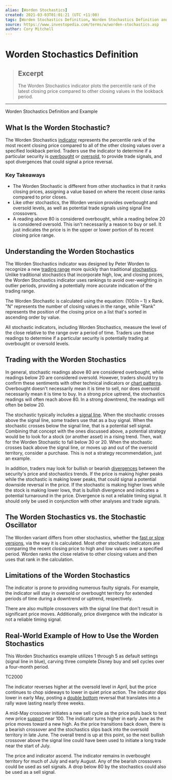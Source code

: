 ```yaml
---
alias: [Worden Stochastics]
created: 2021-03-03T01:01:21 (UTC +11:00)
tags: [Worden Stochastics Definition, Worden Stochastics Definition and Example]
source: https://www.investopedia.com/terms/w/worden-stochastics.asp
author: Cory Mitchell
---
```


# Worden Stochastics Definition

> ## Excerpt
> The Worden Stochastics indicator plots the percentile rank of the latest closing price compared to other closing values in the lookback period.

---

Worden Stochastics Definition and Example
## What Is the Worden Stochastic?

The Worden Stochastics [indicator](https://www.investopedia.com/terms/i/indicator.asp) represents the percentile rank of the most recent closing price compared to all of the other closing values over a specified lookback period. Traders use the indicator to determine if a particular security is [overbought](https://www.investopedia.com/terms/o/overbought.asp) or [oversold](https://www.investopedia.com/terms/o/oversold.asp), to provide trade signals, and spot divergences that could signal a price reversal.

### Key Takeaways

-   The Worden Stochastic is different from other stochastics in that it ranks closing prices, assigning a value based on where the recent close ranks compared to prior closes.
-   Like other stochastics, the Worden version provides overbought and oversold levels, as well as potential trade signals using signal line crossovers.
-   A reading above 80 is considered overbought, while a reading below 20 is considered oversold. This isn't necessarily a reason to buy or sell. It just indicates the price is in the upper or lower portion of its recent closing price range.

## Understanding the Worden Stochastics

The Worden Stochastics indicator was designed by Peter Worden to recognize a new [trading range](https://www.investopedia.com/terms/t/tradingrange.asp) more quickly than traditional [stochastics](https://www.investopedia.com/terms/s/stochasticoscillator.asp). Unlike traditional stochastics that incorporate high, low, and closing prices, the Worden Stochastics indicator uses rankings to avoid over-weighting in outlier periods, providing a potentially more accurate indication of the trading range.

The Worden Stochastic is calculated using the equation: (100/n – 1) x Rank. "N" represents the number of closing values in the range, while "Rank" represents the position of the closing price on a list that's sorted in ascending order by value.

All stochastic indicators, including Worden Stochastics, measure the level of the close relative to the range over a period of time. Traders use these readings to determine if a particular security is potentially trading at overbought or oversold levels.

## Trading with the Worden Stochastics

In general, stochastic readings above 80 are considered overbought, while readings below 20 are considered oversold. However, traders should try to confirm these sentiments with other technical indicators or [chart patterns](https://www.investopedia.com/terms/p/pattern.asp). Overbought doesn't necessarily mean it is time to sell, nor does oversold necessarily mean it is time to buy. In a strong price uptrend, the stochastics readings will often reach above 80. In a strong downtrend, the readings will often be below 20.

The stochastic typically includes a [signal line](https://www.investopedia.com/terms/s/signal_line.asp). When the stochastic crosses above the signal line, some traders use that as a buy signal. When the stochastic crosses below the signal line, that is a potential sell signal. Combining that concept with the ones discussed above, a potential strategy would be to look for a stock (or another asset) in a rising trend. Then, wait for the Worden Stochastic to fall below 30 or 20. When the stochastic crosses back above the signal line, or moves up and out of the oversold territory, consider a purchase. This is not a strategy recommendation, just an example.

In addition, traders may look for bullish or bearish [divergences](https://www.investopedia.com/terms/d/divergence.asp) between the security's price and stochastics trends. If the price is making higher peaks while the stochastic is making lower peaks, that could signal a potential downside reversal in the price. If the stochastic is making higher lows while the stock is making lower lows, that is bullish divergence and indicates a potential turnaround in the price. Divergence is not a reliable timing signal. It should only be used in conjunction with other analyses and trade signals.

## The Worden Stochastics vs. the Stochastic Oscillator

The Worden variant differs from other stochastics, whether the [fast or slow versions](https://www.investopedia.com/ask/answers/05/062405.asp), via the way it is calculated. Most other stochastic indicators are comparing the recent closing price to high and low values over a specified period. Worden ranks the close relative to other closing values and then uses that rank in the calculation.

## Limitations of the Worden Stochastics

The indicator is prone to providing numerous faulty signals. For example, the indicator will stay in oversold or overbought territory for extended periods of time during a downtrend or uptrend, respectively.

There are also multiple crossovers with the signal line that don't result in significant price moves. Additionally, price divergence with the indicator is not a reliable timing signal.

## Real-World Example of How to Use the Worden Stochastics

This Worden Stochastics example utilizes 1 through 5 as default settings (signal line in blue), carving three complete Disney buy and sell cycles over a four-month period.

 TC2000

The indicator reverses higher at the oversold level in April, but the price continues to chop sideways to lower in quiet price action. The indicator dips lower in early May, posting a [double bottom](https://www.investopedia.com/terms/d/doublebottom.asp) reversal that translates into a rally wave lasting nearly three weeks.

A mid-May crossover initiates a new sell cycle as the price pulls back to test new price [support](https://www.investopedia.com/terms/s/support.asp) near 100. The indicator turns higher in early June as the price moves toward a new high. As the price transitions back down, there is a bearish crossover and the stochastics slips back into the oversold territory in late June. The overall trend is up at this point, so the next bullish crossover above the signal line could have been used to initiate a long trade near the start of July.

The price and indicator ascend. The indicator remains in overbought territory for much of July and early August. Any of the bearish crossovers could be used as sell signals. A drop below 80 by the stochastics could also be used as a sell signal.
